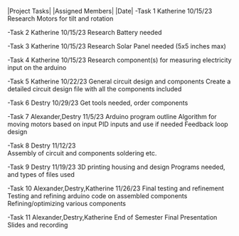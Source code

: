 |Project Tasks|  |Assigned Members|  |Date|
-Task 1           Katherine           10/15/23
Research Motors for tilt and rotation

-Task 2           Katherine           10/15/23
Research Battery needed

-Task 3           Katherine           10/15/23
Research Solar Panel needed
(5x5 inches max)

-Task 4           Katherine           10/15/23
Research component(s) for measuring electricity input on the arduino

-Task 5           Katherine           10/22/23
General circuit design and components
Create a detailed circuit design file with all the components included

-Task 6           Destry              10/29/23
Get tools needed, order components

-Task 7           Alexander,Destry    11/5/23
Arduino program outline 
Algorithm for moving motors based on input
PID inputs and use if needed
Feedback loop design

-Task 8           Destry              11/12/23     
Assembly of circuit and components
soldering etc.

-Task 9           Destry              11/19/23
3D printing housing and design
Programs needed, and types of files used

-Task 10          Alexander,Destry,Katherine  11/26/23
Final testing and refinement
Testing and refining arduino code on assembled components
Refining/optimizing various components

-Task 11          Alexander,Destry,Katherine  End of Semester
Final Presentation
Slides and recording


